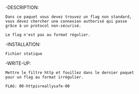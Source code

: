-DESCRIPTION:

    Dans ce paquet vous devez trouvez un flag non standard,
    vous devez chercher une connexion authorisé qui passe
    grâce à un protocol non-sécurisé.
    
    Le flag n'est pas au format régulier.


-INSTALLATION:

    Fichier statique


-WRITE-UP:

    Mettre le filtre http et fouillez dans le dernier paquet
    pour un flag au format irrégulier.
    
    FLAG: 00-httpisreallysafe-00

